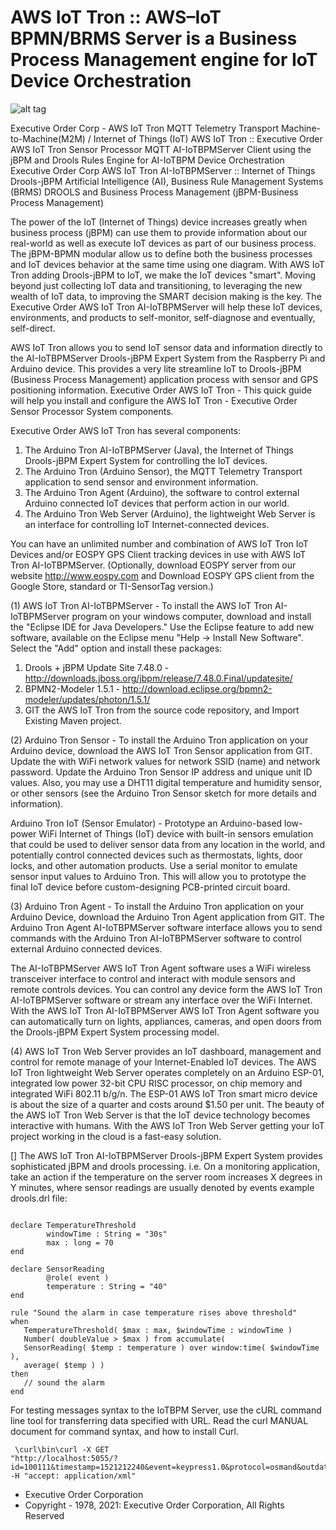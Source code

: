 # AWS IoT Tron :: AWS–IoT BPMN/BRMS Server is a Business Process Management engine for IoT Device Orchestration

![alt tag](https://iotbpm.com/wp-content/uploads/2020/11/AWS_IoT_Tron.png "AWS IoT Tron")

Executive Order Corp - AWS IoT Tron MQTT Telemetry Transport Machine-to-Machine(M2M) / Internet of Things (IoT)
AWS IoT Tron :: Executive Order AWS IoT Tron Sensor Processor MQTT AI-IoTBPMServer Client using the jBPM and Drools Rules Engine for AI-IoTBPM Device Orchestration Executive Order Corp
AWS IoT Tron AI-IoTBPMServer :: Internet of Things Drools-jBPM Artificial Intelligence (AI), Business Rule Management Systems (BRMS) DROOLS and Business Process Management (jBPM-Business Process Management)

The power of the IoT (Internet of Things) device increases greatly when business process (jBPM) can use them to provide information
about our real-world as well as execute IoT devices as part of our business process. The jBPM-BPMN modular allow us to define 
both the business processes and IoT devices behavior at the same time using one diagram. With AWS IoT Tron adding Drools-jBPM to IoT,
we make the IoT devices "smart". Moving beyond just collecting IoT data and transitioning, to leveraging the new wealth of IoT data, 
to improving the SMART decision making is the key. The Executive Order AWS IoT Tron AI-IoTBPMServer will help these IoT devices, environments, 
and products to self-monitor, self-diagnose and eventually, self-direct.

AWS IoT Tron allows you to send IoT sensor data and information directly to the AI-IoTBPMServer Drools-jBPM Expert System from the Raspberry Pi and Arduino device.
This provides a very lite streamline IoT to Drools-jBPM (Business Process Management) application process with sensor and GPS positioning information.
Executive Order AWS IoT Tron - This quick guide will help you install and configure the AWS IoT Tron - Executive Order Sensor Processor System components.

Executive Order AWS IoT Tron has several components:
1. The Arduino Tron AI-IoTBPMServer (Java), the Internet of Things Drools-jBPM Expert System for controlling the IoT devices.
2. The Arduino Tron (Arduino Sensor), the MQTT Telemetry Transport application to send sensor and environment information.
3. The Arduino Tron Agent (Arduino), the software to control external Arduino connected IoT devices that perform action in our world.
4. The Arduino Tron Web Server (Arduino), the lightweight Web Server is an interface for controlling IoT Internet-connected devices.

You can have an unlimited number and combination of AWS IoT Tron IoT Devices and/or EOSPY GPS Client tracking devices in use with AWS IoT Tron AI-IoTBPMServer.
(Optionally, download EOSPY server from our website http://www.eospy.com and Download EOSPY GPS client from the Google Store, standard or TI-SensorTag version.)

(1) AWS IoT Tron AI-IoTBPMServer - To install the AWS IoT Tron AI-IoTBPMServer program on your windows computer, download and install the "Eclipse IDE for Java Developers."
Use the Eclipse feature to add new software, available on the Eclipse menu "Help -> Install New Software". Select the "Add" option and install these packages:
1. Drools + jBPM Update Site 7.48.0 - http://downloads.jboss.org/jbpm/release/7.48.0.Final/updatesite/
2. BPMN2-Modeler 1.5.1 - http://download.eclipse.org/bpmn2-modeler/updates/photon/1.5.1/
3. GIT the AWS IoT Tron from the source code repository, and Import Existing Maven project.

(2) Arduino Tron Sensor - To install the Arduino Tron application on your Arduino device, download the AWS IoT Tron Sensor application from GIT.
Update the with WiFi network values for network SSID (name) and network password. Update the Arduino Tron Sensor IP address and unique unit ID values.
Also, you may use a DHT11 digital temperature and humidity sensor, or other sensors (see the Arduino Tron Sensor sketch for more details and information).

Arduino Tron IoT (Sensor Emulator) - Prototype an Arduino-based low-power WiFi Internet of Things (IoT) device with built-in sensors emulation that could be used to
deliver sensor data from any location in the world, and potentially control connected devices such as thermostats, lights, door locks, and other automation products.
Use a serial monitor to emulate sensor input values to Arduino Tron. This will allow you to prototype the final IoT device before custom-designing PCB-printed circuit board.

(3) Arduino Tron Agent - To install the Arduino Tron application on your Arduino Device, download the Arduino Tron Agent application from GIT.
The Arduino Tron Agent AI-IoTBPMServer software interface allows you to send commands with the Arduino Tron AI-IoTBPMServer software to control external Arduino connected devices.

The AI-IoTBPMServer AWS IoT Tron Agent software uses a WiFi wireless transceiver interface to control and interact with module sensors and remote controls devices. You can 
control any device form the AWS IoT Tron AI-IoTBPMServer software or stream any interface over the WiFi Internet. With the AWS IoT Tron AI-IoTBPMServer AWS IoT Tron Agent software
you can automatically turn on lights, appliances, cameras, and open doors from the Drools-jBPM Expert System processing model.

(4) AWS IoT Tron Web Server provides an IoT dashboard, management and control for remote manage of your Internet-Enabled IoT devices. The AWS IoT Tron lightweight 
Web Server operates completely on an Arduino ESP-01, integrated low power 32-bit CPU RISC processor, on chip memory and integrated WiFi 802.11 b/g/n. The ESP-01 
AWS IoT Tron smart micro device is about the size of a quarter and costs around $1.50 per unit. The beauty of the AWS IoT Tron Web Server is that the IoT device 
technology becomes interactive with humans. With the AWS IoT Tron Web Server getting your IoT project working in the cloud is a fast-easy solution.

[] The AWS IoT Tron AI-IoTBPMServer Drools-jBPM Expert System provides sophisticated jBPM and drools processing. i.e. On a monitoring application, take an action if the temperature 
on the server room increases X degrees in Y minutes, where sensor readings are usually denoted by events example drools.drl file:

<pre><code>
declare TemperatureThreshold 
        windowTime : String = "30s" 
        max : long = 70 
end 

declare SensorReading 
        @role( event ) 
        temperature : String = "40" 
end 

rule "Sound the alarm in case temperature rises above threshold" 
when 
   TemperatureThreshold( $max : max, $windowTime : windowTime ) 
   Number( doubleValue > $max ) from accumulate( 
   SensorReading( $temp : temperature ) over window:time( $windowTime ), 
   average( $temp ) ) 
then 
   // sound the alarm 
end 
</code></pre>

For testing messages syntax to the IoTBPM Server, use the cURL command line tool for transferring data specified with URL. Read the curl MANUAL document for command syntax, and how to install Curl. <pre><code> \curl\bin\curl -X GET "http://localhost:5055/?id=100111&timestamp=1521212240&event=keypress1.0&protocol=osmand&outdated=false&valid=true&textMessage=Message_Sent&light=91.0&alarm=Temperature&motion=false" -H "accept: application/xml"
</code></pre>

- Executive Order Corporation
- Copyright - 1978, 2021: Executive Order Corporation, All Rights Reserved

